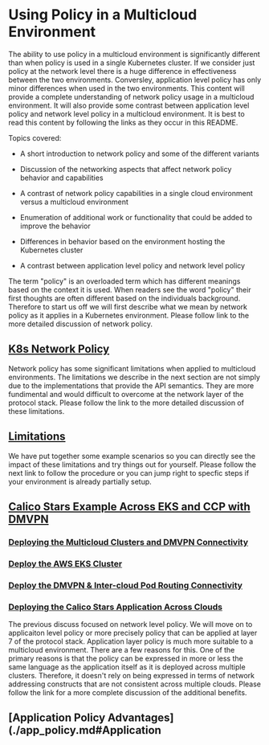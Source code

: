 
# Using Policy in a Multicloud Environment

The ability to use policy in a multicloud environment is significantly different than
when policy is used in a single Kubernetes cluster.  If we consider just policy
at the network level there is a huge difference in effectiveness between the two
environments.  Conversley, application level policy has only minor differences
when used in the two environments.  This content will provide a complete
understanding of network policy usage in a multicloud environment. It 
will also provide some contrast between application level policy and network
level policy in a multicloud environment.  It is best to read this content by
following the links as they occur in this README.

Topics covered:

* A short introduction to network policy and some of the different variants

* Discussion of the networking aspects that affect network policy behavior and capabilities

* A contrast of network policy capabilities in a single cloud environment versus a multicloud environment

* Enumeration of additional work or functionality that could be added to improve the behavior

* Differences in behavior based on the environment hosting the Kubernetes cluster

* A contrast between application level policy and network level policy

The term "policy" is an overloaded term which has different meanings based on the context it
is used.  When readers see the word "policy" their first thoughts are often different based on
the individuals background.  Therefore to start us off we will first describe what we mean by
network policy as it applies in a Kubernetes environment.  Please follow link to the more
detailed discussion of network policy. 

## [K8s Network Policy](./k8s_network_policy.md#network-policy)

Network policy has some significant limitations when applied to multicloud environments.
The limitations we describe in the next section are not simply due to the implementations
that provide the API semantics.  They are more fundimental and would difficult to
overcome at the network layer of the protocol stack.  Please follow the link to the more
detailed discussion of these limitations.

## [Limitations](./limitations.md#network-policy-limitations)

We have put together some example scenarios so you can directly see the impact of these limitations
and try things out for yourself.  Please follow the next link to follow the procedure or you can jump right to specfic steps if your environment is already partially setup.

## [Calico Stars Example Across EKS and CCP with DMVPN](examples/dmvpn_eks_ccp_calico_stars.md)

### [Deploying the Multicloud Clusters and DMVPN Connectivity](examples/dmvpn_eks_ccp_calico_stars.md#deploying-the-multicloud-clusters-and-dmvpn-connectivity)

### [Deploy the AWS EKS Cluster](examples/dmvpn_eks_ccp_calico_stars.md#deploy-the-aws-eks-cluster)

### [Deploy the DMVPN & Inter-cloud Pod Routing Connectivity](examples/dmvpn_eks_ccp_calico_stars.md#deploy-the-dmvpn--inter-cloud-pod-routing-connectivity)

### [Deploying the Calico Stars Application Across Clouds](examples/dmvpn_eks_ccp_calico_stars.md#deploying-the-calico-stars-application-across-clouds)

The previous discuss focused on network level policy.  We will move on to
applicaiton level policy or more precisely policy that can be applied at layer 7
of the protocol stack. Application layer policy is much more suitable to a
multicloud environment. There are a few reasons for this. One of the primary
reasons is that the policy can be expressed in more or less the same language
as the application itself as it is deployed across multiple clusters.  Therefore,
it doesn't rely on being expressed in terms of network addressing constructs
that are not consistent across multiple clouds.  Please follow the link for a more 
complete discussion of the additional benefits.

## [Application Policy Advantages](./app_policy.md#Application
